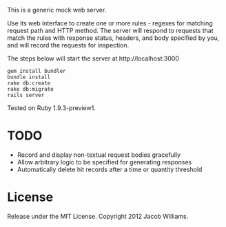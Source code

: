This is a generic mock web server.

Use its web interface to create one or more rules - regexes for matching request path and HTTP method. The server will respond to requests that match the rules with response status, headers, and body specified by you, and will record the requests for inspection.

The steps below will start the server at http://localhost:3000

    gem install bundler
    bundle install
    rake db:create
    rake db:migrate
    rails server

Tested on Ruby 1.9.3-preview1.

# TODO

* Record and display non-textual request bodies gracefully
* Allow arbitrary logic to be specified for generating responses
* Automatically delete hit records after a time or quantity threshold

# License

Release under the MIT License. Copyright 2012 Jacob Williams.